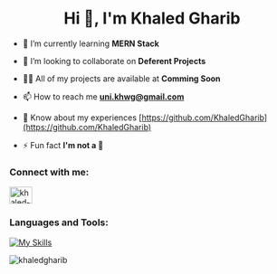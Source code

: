 <h1 align="center">Hi 👋, I'm Khaled Gharib</h1>

- 🌱 I’m currently learning **MERN Stack**

- 👯 I’m looking to collaborate on **Deferent Projects**

- 👨‍💻 All of my projects are available at **Comming Soon**
<!-- [KhaledGharib.com](https://KhaledGharib.com) -->
- 📫 How to reach me **uni.khwg@gmail.com**

- 📄 Know about my experiences [https://github.com/KhaledGharib](https://github.com/KhaledGharib)

- ⚡ Fun fact **I'm not a 🤖**

<h3 align="left">Connect with me:</h3>
<p align="left">
<a href="https://linkedin.com/in/khaled-gharib" target="blank"><img align="center" src="https://raw.githubusercontent.com/rahuldkjain/github-profile-readme-generator/master/src/images/icons/Social/linked-in-alt.svg" alt="khaled-gharib" height="30" width="40" /></a>
</p>

<h3 align="left">Languages and Tools:</h3>

[![My Skills](https://skillicons.dev/icons?i=html,css,js,sass,mongodb,express,react,nodejs,webpack,redux,babel,firebase,postman,git,vscode)](https://skillicons.dev)

<p><img align="center" src="https://github-readme-stats.vercel.app/api/top-langs?username=khaledgharib&show_icons=true&locale=en&layout=compact&theme=dark" alt="khaledgharib" /></p>


